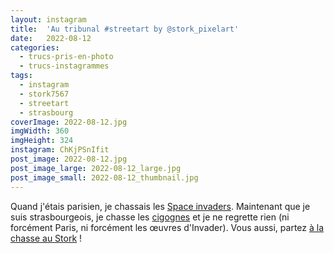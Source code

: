 ```yaml
---
layout: instagram
title:  'Au tribunal #streetart by @stork_pixelart'
date:   2022-08-12
categories: 
  - trucs-pris-en-photo
  - trucs-instagrammes
tags:
  - instagram
  - stork7567
  - streetart
  - strasbourg
coverImage: 2022-08-12.jpg
imgWidth: 360
imgHeight: 324
instagram: ChKjPSnIfit
post_image: 2022-08-12.jpg
post_image_large: 2022-08-12_large.jpg
post_image_small: 2022-08-12_thumbnail.jpg
---
```


Quand j'étais parisien, je chassais les [Space invaders](http://sitofotos.6x8.org/index.php?/category/2). Maintenant que je suis strasbourgeois, je chasse les [cigognes](https://www.6x8.org/tag/stork7567/) et je ne regrette rien (ni forcément Paris, ni forcément les œuvres d'Invader). Vous aussi, partez [à la chasse au Stork](https://www.6x8.org/2019/11/a-la-chasse-au-stork/) !

